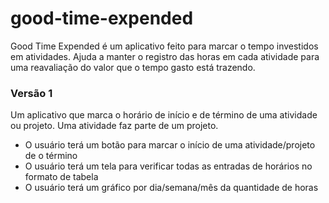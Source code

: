 # good-time-expended

Good Time Expended é um aplicativo feito para marcar o tempo investidos em atividades. 
Ajuda a manter o registro das horas em cada atividade para uma reavaliação do valor 
que o tempo gasto está trazendo.

### Versão 1
Um aplicativo que marca o horário de início e de término de uma atividade ou projeto. 
Uma atividade faz parte de um projeto.

- O usuário terá um botão para marcar o início de uma atividade/projeto de o término
- O usuário terá um tela para verificar todas as entradas de horários no formato de tabela
- O usuário terá um gráfico por dia/semana/mês da quantidade de horas
